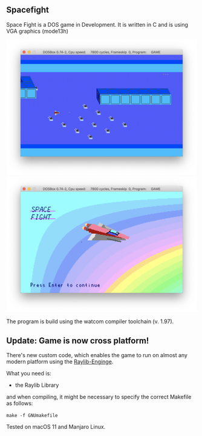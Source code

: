 Spacefight
----------

Space Fight is a DOS game in Development.
It is written in C and is using VGA graphics (mode13h)


![Screenshot](./doc/screenshot2.png)
![Screenshot](./doc/screenshot1.png)

The program is build using the watcom compiler toolchain (v. 1.97).


## Update: Game is now cross platform!

There's new custom code, which enables the game to run on almost any modern platform using 
the [Raylib-Enginge](https://www.raylib.com). 

What you need is:

* the Raylib Library

and when compiling, it might be necessary to specify the correct Makefile as follows:

`make -f GNUmakefile`

Tested on macOS 11 and Manjaro Linux.
